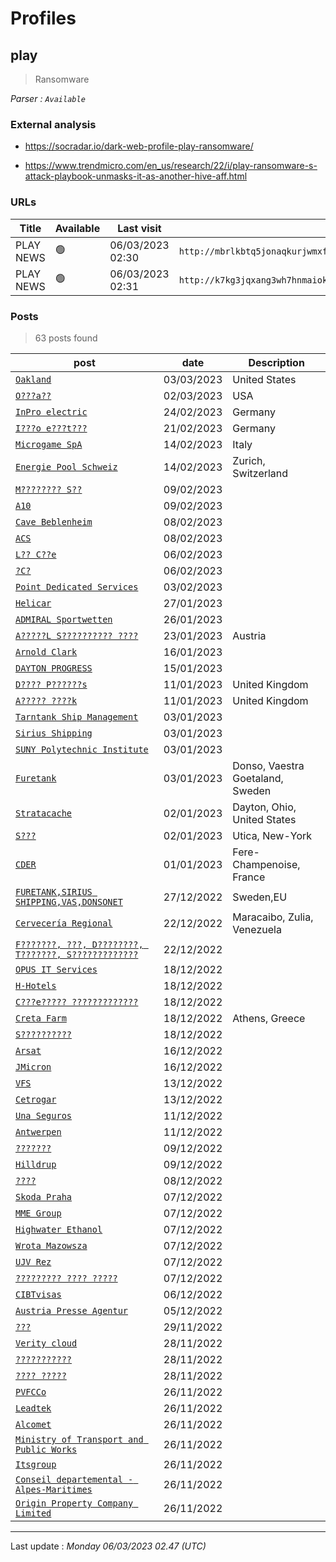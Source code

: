 # Profiles

## **play**

> Ransomware

_Parser : `Available`_

### External analysis
- https://socradar.io/dark-web-profile-play-ransomware/

- https://www.trendmicro.com/en_us/research/22/i/play-ransomware-s-attack-playbook-unmasks-it-as-another-hive-aff.html

### URLs
| Title | Available | Last visit | fqdn | Screenshot 
|---|---|---|---|---|
| PLAY NEWS | 🟢 | 06/03/2023 02:30 | `http://mbrlkbtq5jonaqkurjwmxftytyn2ethqvbxfu4rgjbkkknndqwae6byd.onion` | <a href="https://www.ransomware.live/screenshots/mbrlkbtq5jonaqkurjwmxftytyn2ethqvbxfu4rgjbkkknndqwae6byd-onion.png" target=_blank>📸</a> | 
| PLAY NEWS | 🟢 | 06/03/2023 02:31 | `http://k7kg3jqxang3wh7hnmaiokchk7qoebupfgoik6rha6mjpzwupwtj25yd.onion` | <a href="https://www.ransomware.live/screenshots/k7kg3jqxang3wh7hnmaiokchk7qoebupfgoik6rha6mjpzwupwtj25yd-onion.png" target=_blank>📸</a> | 

### Posts

> 63 posts found

| post | date | Description
|---|---|---|
| [`Oakland`](https://www.oaklandca.gov) | 03/03/2023 | United States |
| [`O???a??`](https://www.o???a????.???) | 02/03/2023 | USA |
| [`InPro electric`](https://www.inpro-electric.de) | 24/02/2023 | Germany |
| [`I???o e???t???`](https://www.i?????e???t???.de) | 21/02/2023 | Germany |
| [`Microgame SpA`](https://www.microgame.it) | 14/02/2023 | Italy |
| [`Energie Pool Schweiz`](https://www.energie-pool.ch) | 14/02/2023 | Zurich, Switzerland |
| [`M???????? S??`](https://google.com/search?q=M%3F%3F%3F%3F%3F%3F%3F%3F+S%3F%3F) | 09/02/2023 |  |
| [`A10`](https://google.com/search?q=A10) | 09/02/2023 |  |
| [`Cave Beblenheim`](https://google.com/search?q=Cave+Beblenheim) | 08/02/2023 |  |
| [`ACS`](https://google.com/search?q=ACS) | 08/02/2023 |  |
| [`L?? C??e`](https://google.com/search?q=L%3F%3F+C%3F%3Fe) | 06/02/2023 |  |
| [`?C?`](https://google.com/search?q=%3FC%3F) | 06/02/2023 |  |
| [`Point Dedicated Services`](https://google.com/search?q=Point+Dedicated+Services) | 03/02/2023 |  |
| [`Helicar`](https://google.com/search?q=Helicar) | 27/01/2023 |  |
| [`ADMIRAL Sportwetten`](https://google.com/search?q=ADMIRAL+Sportwetten) | 26/01/2023 |  |
| [`A?????L S?????????? ????`](https://google.com/search?q=A%3F%3F%3F%3F%3FL+S%3F%3F%3F%3F%3F%3F%3F%3F%3F%3F+%3F%3F%3F%3F) | 23/01/2023 | Austria |
| [`Arnold Clark`](https://google.com/search?q=Arnold+Clark) | 16/01/2023 |  |
| [`DAYTON PROGRESS`](https://google.com/search?q=DAYTON+PROGRESS) | 15/01/2023 |  |
| [`D???? P??????s`](https://www.d?????p??????s.de) | 11/01/2023 | United Kingdom |
| [`A????? ????k`](https://www.a?????????k.com) | 11/01/2023 | United Kingdom |
| [`Tarntank Ship Management`](https://google.com/search?q=Tarntank+Ship+Management) | 03/01/2023 |  |
| [`Sirius Shipping`](https://google.com/search?q=Sirius+Shipping) | 03/01/2023 |  |
| [`SUNY Polytechnic Institute`](https://google.com/search?q=SUNY+Polytechnic+Institute) | 03/01/2023 |  |
| [`Furetank`](https://www.furetank.se) | 03/01/2023 | Donso, Vaestra Goetaland, Sweden |
| [`Stratacache`](https://www.stratacache.com) | 02/01/2023 | Dayton, Ohio, United States |
| [`S???`](https://google.com/search?q=S%3F%3F%3F) | 02/01/2023 | Utica, New-York |
| [`CDER`](https://www.cder.fr) | 01/01/2023 | Fere-Champenoise, France |
| [`FURETANK,SIRIUS SHIPPING,VAS,DONSONET`](https://google.com/search?q=FURETANK%2CSIRIUS+SHIPPING%2CVAS%2CDONSONET) | 27/12/2022 | Sweden,EU |
| [`Cervecería Regional`](https://google.com/search?q=Cervecer%C3%ADa+Regional) | 22/12/2022 | Maracaibo, Zulia, Venezuela |
| [`F???????, ???, D????????, T???????, S?????????????`](https://google.com/search?q=F%3F%3F%3F%3F%3F%3F%3F%2C+%3F%3F%3F%2C+D%3F%3F%3F%3F%3F%3F%3F%3F%2C+T%3F%3F%3F%3F%3F%3F%3F%2C+S%3F%3F%3F%3F%3F%3F%3F%3F%3F%3F%3F%3F%3F) | 22/12/2022 |  |
| [`OPUS IT Services`](https://google.com/search?q=OPUS+IT+Services) | 18/12/2022 |   |
| [`H-Hotels`](https://google.com/search?q=H-Hotels) | 18/12/2022 |   |
| [`C???e????? ?????????????`](https://google.com/search?q=C%3F%3F%3Fe%3F%3F%3F%3F%3F+%3F%3F%3F%3F%3F%3F%3F%3F%3F%3F%3F%3F%3F) | 18/12/2022 |   |
| [`Creta Farm`](https://google.com/search?q=Creta+Farm) | 18/12/2022 | Athens, Greece |
| [`S??????????`](https://google.com/search?q=S%3F%3F%3F%3F%3F%3F%3F%3F%3F%3F) | 18/12/2022 |   |
| [`Arsat`](https://google.com/search?q=Arsat) | 16/12/2022 |   |
| [`JMicron`](https://google.com/search?q=JMicron) | 16/12/2022 |   |
| [`VFS`](https://google.com/search?q=VFS) | 13/12/2022 |   |
| [`Cetrogar`](https://google.com/search?q=Cetrogar) | 13/12/2022 |   |
| [`Una Seguros`](https://google.com/search?q=Una+Seguros) | 11/12/2022 |   |
| [`Antwerpen`](https://google.com/search?q=Antwerpen) | 11/12/2022 |   |
| [`???????`](https://google.com/search?q=%3F%3F%3F%3F%3F%3F%3F) | 09/12/2022 |   |
| [`Hilldrup`](https://google.com/search?q=Hilldrup) | 09/12/2022 |   |
| [`????`](https://google.com/search?q=%3F%3F%3F%3F) | 08/12/2022 |   |
| [`Skoda Praha`](https://google.com/search?q=Skoda+Praha) | 07/12/2022 |   |
| [`MME Group`](https://google.com/search?q=MME+Group) | 07/12/2022 |   |
| [`Highwater Ethanol`](https://google.com/search?q=Highwater+Ethanol) | 07/12/2022 |   |
| [`Wrota Mazowsza`](https://google.com/search?q=Wrota+Mazowsza) | 07/12/2022 |   |
| [`UJV Rez`](https://google.com/search?q=UJV+Rez) | 07/12/2022 |   |
| [`????????? ???? ?????`](https://google.com/search?q=%3F%3F%3F%3F%3F%3F%3F%3F%3F+%3F%3F%3F%3F+%3F%3F%3F%3F%3F) | 07/12/2022 |   |
| [`CIBTvisas`](https://google.com/search?q=CIBTvisas) | 06/12/2022 |   |
| [`Austria Presse Agentur`](https://google.com/search?q=Austria+Presse+Agentur) | 05/12/2022 |   |
| [`???`](https://google.com/search?q=%3F%3F%3F) | 29/11/2022 |   |
| [`Verity cloud`](https://google.com/search?q=Verity+cloud) | 28/11/2022 |   |
| [`???????????`](https://google.com/search?q=%3F%3F%3F%3F%3F%3F%3F%3F%3F%3F%3F) | 28/11/2022 |   |
| [`???? ?????`](https://google.com/search?q=%3F%3F%3F%3F+%3F%3F%3F%3F%3F) | 28/11/2022 |   |
| [`PVFCCo`](https://google.com/search?q=PVFCCo) | 26/11/2022 |   |
| [`Leadtek`](https://google.com/search?q=Leadtek) | 26/11/2022 |   |
| [`Alcomet`](https://google.com/search?q=Alcomet) | 26/11/2022 |   |
| [`Ministry of Transport and Public Works`](https://google.com/search?q=Ministry+of+Transport+and+Public+Works) | 26/11/2022 |   |
| [`Itsgroup`](https://google.com/search?q=Itsgroup) | 26/11/2022 |   |
| [`Conseil departemental - Alpes-Maritimes`](https://google.com/search?q=Conseil+departemental+-+Alpes-Maritimes) | 26/11/2022 |   |
| [`Origin Property Company Limited`](https://google.com/search?q=Origin+Property+Company+Limited) | 26/11/2022 |   |

 --- 


Last update : _Monday 06/03/2023 02.47 (UTC)_
